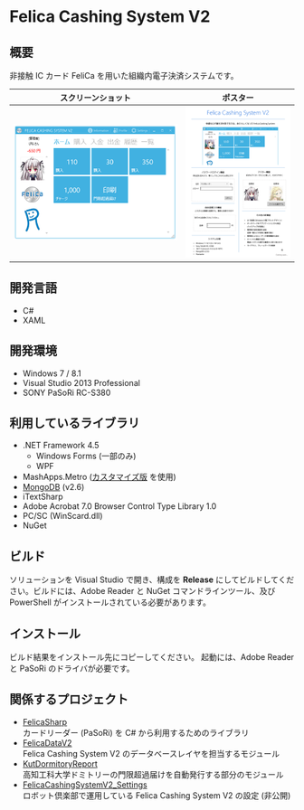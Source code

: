 Felica Cashing System V2
========================

## 概要
非接触 IC カード FeliCa を用いた組織内電子決済システムです。

|スクリーンショット|ポスター|
|------------------|--------|
|[![スクリーンショット](SS-min.png)](SS.png)|[![ポスター](Poster-min.png)](http://cdn.rawgit.com/pine613/FelicaCashingSystemV2/master/Poster.pdf)|

## 開発言語
- C#
- XAML

## 開発環境
- Windows 7 / 8.1
- Visual Studio 2013 Professional
- SONY PaSoRi RC-S380

## 利用しているライブラリ
- .NET Framework 4.5
  - Windows Forms (一部のみ)
  - WPF
- MashApps.Metro ([カスタマイズ版](https://github.com/pine613/MahApps.Metro/tree/felica_master) を使用)
- [MongoDB](http://www.mongodb.org) (v2.6)
- iTextSharp
- Adobe Acrobat 7.0 Browser Control Type Library 1.0
- PC/SC (WinScard.dll)
- NuGet

## ビルド
ソリューションを Visual Studio で開き、構成を **Release** にしてビルドしてください。ビルドには、Adobe Reader と NuGet コマンドラインツール、及び PowerShell がインストールされている必要があります。

## インストール
ビルド結果をインストール先にコピーしてください。
起動には、Adobe Reader と PaSoRi のドライバが必要です。

## 関係するプロジェクト
- [FelicaSharp](https://github.com/pine613/FelicaSharp)<br />
  カードリーダー (PaSoRi) を C# から利用するためのライブラリ
- [FelicaDataV2](https://github.com/pine613/FelicaDataV2)<br />
  Felica Cashing System V2 のデータベースレイヤを担当するモジュール
- [KutDormitoryReport](https://github.com/pine613/KutDormitoryReport)<br />
  高知工科大学ドミトリーの門限超過届けを自動発行する部分のモジュール
- [FelicaCashingSystemV2_Settings](https://github.com/RobotClubKut/FelicaCashingSystemV2_Settings)<br />
  ロボット倶楽部で運用している Felica Cashing System V2 の設定 (非公開)